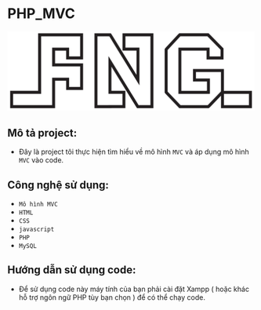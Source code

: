 # PHP_MVC

<img src="https://github.com/lequocthinh-Genesis/FNG-demo-1/blob/master/assets/img/FNG-logo.png?raw=true">

## Mô tả project:

- Đây là project tôi thực hiện tìm hiểu về mô hình `MVC` và áp dụng mô hình `MVC` vào code. 

## Công nghệ sử dụng:

- `Mô hình MVC`
- `HTML`
- `CSS`
- `javascript`
- `PHP`
- `MySQL`

## Hướng dẫn sử dụng code:

- Để sử dụng code này máy tính của bạn phải cài đặt Xampp ( hoặc khác hỗ trợ ngôn ngữ PHP tùy bạn chọn ) để có thể chạy code.
